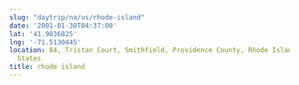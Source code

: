 ```yaml
---
slug: "daytrip/na/us/rhode-island"
date: '2001-01-30T04:37:00'
lat: '41.9036825'
lng: '-71.5130445'
location: 84, Tristan Court, Smithfield, Providence County, Rhode Island, 02917, United
  States
title: rhode island
---
```



